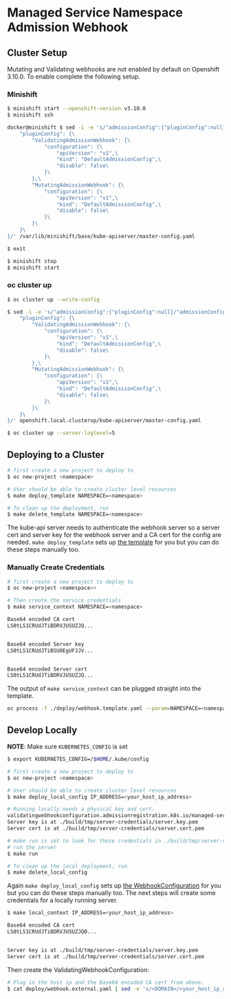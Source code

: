 # Managed Service Namespace Admission Webhook

## Cluster Setup

Mutating and Validating webhooks are not enabled by default on Openshift 3.10.0. To enable complete the following setup.

### Minishift

```bash
$ minishift start --openshift-version v3.10.0
$ minishift ssh

docker@minishift $ sed -i -e 's/"admissionConfig":{"pluginConfig":null}/"admissionConfig": {\
    "pluginConfig": {\
        "ValidatingAdmissionWebhook": {\
            "configuration": {\
                "apiVersion": "v1",\
                "kind": "DefaultAdmissionConfig",\
                "disable": false\
            }\
        },\
        "MutatingAdmissionWebhook": {\
            "configuration": {\
                "apiVersion": "v1",\
                "kind": "DefaultAdmissionConfig",\
                "disable": false\
            }\
        }\
    }\
}/' /var/lib/minishift/base/kube-apiserver/master-config.yaml

$ exit

$ minishift stop
$ minishift start
```


### oc cluster up

```bash
$ oc cluster up --write-config

$ sed -i -e 's/"admissionConfig":{"pluginConfig":null}/"admissionConfig": {\
    "pluginConfig": {\
        "ValidatingAdmissionWebhook": {\
            "configuration": {\
                "apiVersion": "v1",\
                "kind": "DefaultAdmissionConfig",\
                "disable": false\
            }\
        },\
        "MutatingAdmissionWebhook": {\
            "configuration": {\
                "apiVersion": "v1",\
                "kind": "DefaultAdmissionConfig",\
                "disable": false\
            }\
        }\
    }\
}/' openshift.local.clusterup/kube-apiserver/master-config.yaml

$ oc cluster up --server-loglevel=5
```

## Deploying to a Cluster
```bash
# first create a new project to deploy to
$ oc new-project <namespace>

# User should be able to create cluster level resources
$ make deploy_template NAMESPACE=<namespace>

# To clean up the deployment, run
$ make delete_template NAMESPACE=<namespace>
```

The kube-api server needs to authenticate the webhook server so a server cert and server key for the webhook server and a CA cert for the config are needed. `make deploy_template` sets up [the template](https://github.com/integr8ly/managed-service-controller/tree/master/admission-webhook/deploy/webhook.template.yaml) for you but you can do these steps manually too.

### Manually Create Credentials
```bash
# first create a new project to deploy to
$ oc new-project <namespace>>

# Then create the service credentials
$ make service_context NAMESPACE=<namespace>

Base64 encoded CA cert
LS0tLS1CRUdJTiBDRVJUSUZJQ...


Base64 encoded Server key
LS0tLS1CRUdJTiBSU0EgUFJJV...


Base64 encoded Server cert
LS0tLS1CRUdJTiBDRVJUSUZJQ...
```

The output of `make service_context` can be plugged straight into the template.

```bash
oc process -f ./deploy/webhook.template.yaml --param=NAMESPACE=<namespace> --param=SERVER_KEY=LS0tLS1CRUdJTiBSU0EgUFJJV... --param=SERVER_CERT=LS0tLS1CRUdJTiBDRVJUSUZJQ... --param=CA_BUNDLE=LS0tLS1CRUdJTiBDRVJUSUZJQ... | oc create -f - -n <namespace>
```

## Develop Locally
__NOTE__: Make sure `KUBERNETES_CONFIG` is set

```bash
$ export KUBERNETES_CONFIG=/$HOME/.kube/config
```

```bash
# first create a new project to deploy to
$ oc new-project <namespace>

# User should be able to create cluster level resources
$ make deploy_local_config IP_ADDRESS=<your_host_ip_address>

# Running locally needs a physical key and cert.
validatingwebhookconfiguration.admissionregistration.k8s.io/managed-service-namespaces-webhook-config created
Server key is at ./build/tmp/server-credentials/server.key.pem
Server cert is at ./build/tmp/server-credentials/server.cert.pem

# make run is set to look for those credentials in ./build/tmp/server-credentials/ by default
# run the server
$ make run

# To clean up the local deployment, run
$ make delete_local_config
```

Again `make deploy_local_config` sets up [the WebhookConfiguration](https://github.com/integr8ly/managed-service-controller/tree/master/admission-webhook/deploy/webhook.external.yaml) for you but you can do these steps manually too. The next steps will create some credentials for a locally running server.

```bash
$ make local_context IP_ADDRESS=<your_host_ip_address>

Base64 encoded CA cert
LS0tLS1CRUdJTiBDRVJUSUZJQ0...


Server key is at ./build/tmp/server-credentials/server.key.pem
Server cert is at ./build/tmp/server-credentials/server.cert.pem
```

Then create the ValidatingWebhookConfiguration:
```bash
# Plug in the host ip and the Base64 encoded CA cert from above.
$ cat deploy/webhook.external.yaml | sed -e 's/<DOMAIN>/<your_host_ip_address>/g' -e 's/<CA_BUNDLE>/LS0tLS1CRUdJTiBDRVJUSUZJQ0.../g' | oc create -f -
```